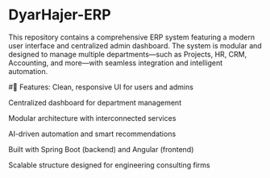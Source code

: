 # DyarHajer-ERP

This repository contains a comprehensive ERP system featuring a modern user interface and centralized admin dashboard. The system is modular and designed to manage multiple departments—such as Projects, HR, CRM, Accounting, and more—with seamless integration and intelligent automation.

#🔧 Features:
Clean, responsive UI for users and admins

Centralized dashboard for department management

Modular architecture with interconnected services

AI-driven automation and smart recommendations

Built with Spring Boot (backend) and Angular (frontend)

Scalable structure designed for engineering consulting firms


